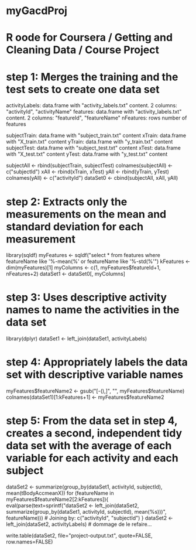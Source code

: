 myGacdProj
==========

# R oode for Coursera / Getting and Cleaning Data / Course Project

# step 1: Merges the training and the test sets to create one data set
activityLabels: data.frame with "activity_labels.txt" content. 2 columns: "activityId", "activityName"
features: data.frame with "activity_labels.txt" content. 2 columns: "featureId", "featureName"
nFeatures: rows number of features

subjectTrain: data.frame with "subject_train.txt" content
xTrain: data.frame with "X_train.txt" content
yTrain: data.frame with "y_train.txt" content
subjectTest: data.frame with "subject_test.txt" content
xTest: data.frame with "X_test.txt" content
yTest: data.frame with "y_test.txt" content

subjectAll <- rbind(subjectTrain, subjectTest)
colnames(subjectAll) <- c("subjectId")
xAll <- rbind(xTrain, xTest)
yAll <- rbind(yTrain, yTest)
colnames(yAll) <- c("activityId")
dataSet0 <- cbind(subjectAll, xAll, yAll)

# step 2: Extracts only the measurements on the mean and standard deviation for each measurement
library(sqldf)
myFeatures <- sqldf("select * from features where featureName like '%-mean(%' or featureName like '%-std(%'")
kFeatures <- dim(myFeatures)[1]
myColumns <- c(1, myFeatures$featureId+1, nFeatures+2)
dataSet1 <- dataSet0[, myColumns]

# step 3: Uses descriptive activity names to name the activities in the data set
library(dplyr)
dataSet1 <- left_join(dataSet1, activityLabels)

# step 4: Appropriately labels the data set with descriptive variable names
myFeatures$featureName2 <- gsub("[-(),]", "", myFeatures$featureName)
colnames(dataSet1)[1:kFeatures+1] <- myFeatures$featureName2

# step 5: From the data set in step 4, creates a second, independent tidy data set with the average of each variable for each activity and each subject
dataSet2 <- summarize(group_by(dataSet1, activityId, subjectId), mean(tBodyAccmeanX))
for (featureName in myFeatures$featureName2[2:kFeatures]){
   eval(parse(text=sprintf("dataSet2 <- left_join(dataSet2, summarize(group_by(dataSet1, activityId, subjectId), mean(%s)))", featureName)))
                                      # Joining by: c("activityId", "subjectId")
}
dataSet2 <- left_join(dataSet2, activityLabels)  # dommage de le refaire...

write.table(dataSet2, file="project-output.txt", quote=FALSE, row.names=FALSE)
